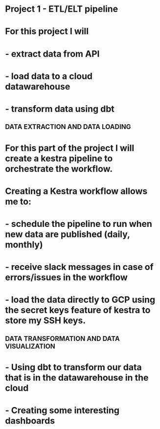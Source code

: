 # Project 1 - ETL/ELT pipeline

# For this project I will
# - extract data from API 
# - load data to a cloud datawarehouse
# - transform data using dbt 

## DATA EXTRACTION AND DATA LOADING
# For this part of the project I will create a kestra pipeline to orchestrate the workflow.
# Creating a Kestra workflow allows me to:
# - schedule the pipeline to run when new data are published (daily, monthly)
# - receive slack messages in case of errors/issues in the workflow
# - load the data directly to GCP using the secret keys feature of kestra to store my SSH keys.

## DATA TRANSFORMATION AND DATA VISUALIZATION
# - Using dbt to transform our data that is in the datawarehouse in the cloud
# - Creating some interesting dashboards 
